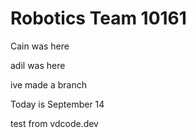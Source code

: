 # Robotics Team 10161

Cain was here

adil was here

ive made a branch

Today is September 14

test from vdcode.dev 
